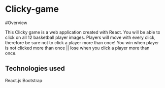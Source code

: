# Clicky-game

#Overview

This Clicky game is a web application created with React. You will be able to click on all 12 basketball player images. Players will move with every click, therefore be sure not to click a player more than once!
You win when player is not clicked more than once || lose when you click a player more than once.

## Technologies used
React.js
Bootstrap